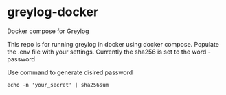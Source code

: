 # greylog-docker
Docker compose for Greylog

This repo is for running greylog in docker using docker compose. Populate the .env file with your settings. Currently the sha256 is set to the word - password

Use command to generate disired password

``` echo -n 'your_secret' | sha256sum ```
